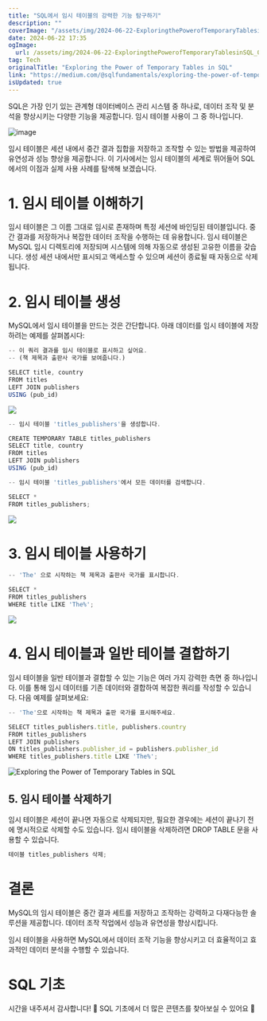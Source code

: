 ```yaml
---
title: "SQL에서 임시 테이블의 강력한 기능 탐구하기"
description: ""
coverImage: "/assets/img/2024-06-22-ExploringthePowerofTemporaryTablesinSQL_0.png"
date: 2024-06-22 17:35
ogImage:
  url: /assets/img/2024-06-22-ExploringthePowerofTemporaryTablesinSQL_0.png
tag: Tech
originalTitle: "Exploring the Power of Temporary Tables in SQL"
link: "https://medium.com/@sqlfundamentals/exploring-the-power-of-temporary-tables-in-sql-707254435566"
isUpdated: true
---
```


SQL은 가장 인기 있는 관계형 데이터베이스 관리 시스템 중 하나로, 데이터 조작 및 분석을 향상시키는 다양한 기능을 제공합니다. 임시 테이블 사용이 그 중 하나입니다.

![image](/assets/img/2024-06-22-ExploringthePowerofTemporaryTablesinSQL_0.png)

임시 테이블은 세션 내에서 중간 결과 집합을 저장하고 조작할 수 있는 방법을 제공하여 유연성과 성능 향상을 제공합니다. 이 기사에서는 임시 테이블의 세계로 뛰어들어 SQL에서의 이점과 실제 사용 사례를 탐색해 보겠습니다.

# 1. 임시 테이블 이해하기

<!-- cozy-coder - 수평 -->

<ins class="adsbygoogle"
     style="display:block"
     data-ad-client="ca-pub-4877378276818686"
     data-ad-slot="1107185301"
     data-ad-format="auto"
     data-full-width-responsive="true"></ins>

<script>
     (adsbygoogle = window.adsbygoogle || []).push({});
</script>

임시 테이블은 그 이름 그대로 임시로 존재하며 특정 세션에 바인딩된 테이블입니다. 중간 결과를 저장하거나 복잡한 데이터 조작을 수행하는 데 유용합니다. 임시 테이블은 MySQL 임시 디렉토리에 저장되며 시스템에 의해 자동으로 생성된 고유한 이름을 갖습니다. 생성 세션 내에서만 표시되고 액세스할 수 있으며 세션이 종료될 때 자동으로 삭제됩니다.

# 2. 임시 테이블 생성

MySQL에서 임시 테이블을 만드는 것은 간단합니다. 아래 데이터를 임시 테이블에 저장하려는 예제를 살펴봅시다:

```js
-- 이 쿼리 결과를 임시 테이블로 표시하고 싶어요.
-- (책 제목과 출판사 국가를 보여줍니다.)

SELECT title, country
FROM titles
LEFT JOIN publishers
USING (pub_id)
```

<!-- cozy-coder - 수평 -->

<ins class="adsbygoogle"
     style="display:block"
     data-ad-client="ca-pub-4877378276818686"
     data-ad-slot="1107185301"
     data-ad-format="auto"
     data-full-width-responsive="true"></ins>

<script>
     (adsbygoogle = window.adsbygoogle || []).push({});
</script>

<img src="/assets/img/2024-06-22-ExploringthePowerofTemporaryTablesinSQL_1.png" />

```js
-- 임시 테이블 'titles_publishers'을 생성합니다.

CREATE TEMPORARY TABLE titles_publishers
SELECT title, country
FROM titles
LEFT JOIN publishers
USING (pub_id)

-- 임시 테이블 'titles_publishers'에서 모든 데이터를 검색합니다.

SELECT *
FROM titles_publishers;
```

<img src="/assets/img/2024-06-22-ExploringthePowerofTemporaryTablesinSQL_2.png" />

# 3. 임시 테이블 사용하기

<!-- cozy-coder - 수평 -->

<ins class="adsbygoogle"
     style="display:block"
     data-ad-client="ca-pub-4877378276818686"
     data-ad-slot="1107185301"
     data-ad-format="auto"
     data-full-width-responsive="true"></ins>

<script>
     (adsbygoogle = window.adsbygoogle || []).push({});
</script>

```js
-- 'The' 으로 시작하는 책 제목과 출판사 국가를 표시합니다.

SELECT *
FROM titles_publishers
WHERE title LIKE 'The%';
```

<img src="/assets/img/2024-06-22-ExploringthePowerofTemporaryTablesinSQL_3.png" />

# 4. 임시 테이블과 일반 테이블 결합하기

임시 테이블을 일반 테이블과 결합할 수 있는 기능은 여러 가지 강력한 측면 중 하나입니다. 이를 통해 임시 데이터를 기존 데이터와 결합하여 복잡한 쿼리를 작성할 수 있습니다. 다음 예제를 살펴보세요:

<!-- cozy-coder - 수평 -->

<ins class="adsbygoogle"
     style="display:block"
     data-ad-client="ca-pub-4877378276818686"
     data-ad-slot="1107185301"
     data-ad-format="auto"
     data-full-width-responsive="true"></ins>

<script>
     (adsbygoogle = window.adsbygoogle || []).push({});
</script>

```js
-- 'The'으로 시작하는 책 제목과 출판 국가를 표시해주세요.

SELECT titles_publishers.title, publishers.country
FROM titles_publishers
LEFT JOIN publishers
ON titles_publishers.publisher_id = publishers.publisher_id
WHERE titles_publishers.title LIKE 'The%';
```

![Exploring the Power of Temporary Tables in SQL](/assets/img/2024-06-22-ExploringthePowerofTemporaryTablesinSQL_4.png)

## 5. 임시 테이블 삭제하기

임시 테이블은 세션이 끝나면 자동으로 삭제되지만, 필요한 경우에는 세션이 끝나기 전에 명시적으로 삭제할 수도 있습니다. 임시 테이블을 삭제하려면 DROP TABLE 문을 사용할 수 있습니다.

<!-- cozy-coder - 수평 -->

<ins class="adsbygoogle"
     style="display:block"
     data-ad-client="ca-pub-4877378276818686"
     data-ad-slot="1107185301"
     data-ad-format="auto"
     data-full-width-responsive="true"></ins>

<script>
     (adsbygoogle = window.adsbygoogle || []).push({});
</script>

```js
테이블 titles_publishers 삭제;
```

# 결론

MySQL의 임시 테이블은 중간 결과 세트를 저장하고 조작하는 강력하고 다재다능한 솔루션을 제공합니다. 데이터 조작 작업에서 성능과 유연성을 향상시킵니다.

임시 테이블을 사용하면 MySQL에서 데이터 조작 기능을 향상시키고 더 효율적이고 효과적인 데이터 분석을 수행할 수 있습니다.

<!-- cozy-coder - 수평 -->

<ins class="adsbygoogle"
     style="display:block"
     data-ad-client="ca-pub-4877378276818686"
     data-ad-slot="1107185301"
     data-ad-format="auto"
     data-full-width-responsive="true"></ins>

<script>
     (adsbygoogle = window.adsbygoogle || []).push({});
</script>

# SQL 기초

시간을 내주셔서 감사합니다! 🚀
SQL 기초에서 더 많은 콘텐츠를 찾아보실 수 있어요 💫
